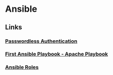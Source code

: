 # Ansible

## Links

### [Passwordless Authentication](https://github.com/darkhorse1998/ansible/blob/main/passwordlessAuthentication/README.md)

### [First Ansible Playbook - Apache Playbook](https://github.com/darkhorse1998/ansible/tree/main/2_ansiblePlaybook)

### [Ansible Roles](https://github.com/darkhorse1998/ansible/tree/main/3_ansibleRoles)